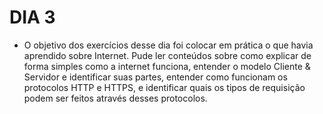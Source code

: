 # DIA 3

- O objetivo dos exercícios desse dia foi colocar em prática o que havia aprendido sobre Internet. Pude ler conteúdos sobre como explicar de forma simples como a internet funciona, entender o modelo Cliente & Servidor e identificar suas partes, entender como funcionam os protocolos HTTP e HTTPS, e identificar quais os tipos de requisição podem ser feitos através desses protocolos.
